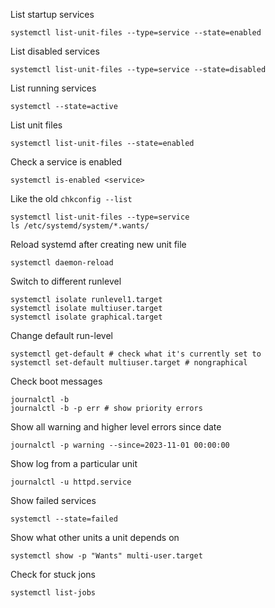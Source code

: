 List startup services
```
systemctl list-unit-files --type=service --state=enabled
```
List disabled services
```
systemctl list-unit-files --type=service --state=disabled
```
List running services
```
systemctl --state=active
```
List unit files
```
systemctl list-unit-files --state=enabled
```
Check a service is enabled
```
systemctl is-enabled <service>
```
Like the old `chkconfig --list`
```
systemctl list-unit-files --type=service
ls /etc/systemd/system/*.wants/
```
Reload systemd after creating new unit file
```
systemctl daemon-reload
```
Switch to different runlevel
```
systemctl isolate runlevel1.target
systemctl isolate multiuser.target
systemctl isolate graphical.target
```
Change default run-level
```
systemctl get-default # check what it's currently set to
systemctl set-default multiuser.target # nongraphical
```
Check boot messages
```
journalctl -b
journalctl -b -p err # show priority errors
```
Show all warning and higher level errors since date
```
journalctl -p warning --since=2023-11-01 00:00:00
```
Show log from a particular unit
```
journalctl -u httpd.service
```
Show failed services
```
systemctl --state=failed
```
Show what other units a unit depends on
```
systemctl show -p "Wants" multi-user.target
```
Check for stuck jons
```
systemctl list-jobs
```





